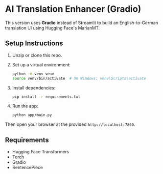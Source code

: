 # AI Translation Enhancer (Gradio)

This version uses **Gradio** instead of Streamlit to build an English-to-German translation UI using Hugging Face's MarianMT.

## Setup Instructions

1. Unzip or clone this repo.
2. Set up a virtual environment:

   ```bash
   python -m venv venv
   source venv/bin/activate  # On Windows: venv\Scripts\activate
   ```

3. Install dependencies:

   ```bash
   pip install -r requirements.txt
   ```

4. Run the app:

   ```bash
   python app/main.py
   ```

Then open your browser at the provided `http://localhost:7860`.

## Requirements

- Hugging Face Transformers
- Torch
- Gradio
- SentencePiece
